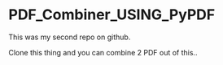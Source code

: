 # PDF_Combiner_USING_PyPDF



This was my second repo on github.

Clone this thing and you can combine 2 PDF out of this..


